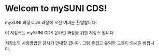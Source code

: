 # Welcom to mySUNI CDS!
mySUNI 과정 CDS 과정에 오신 여러분 환영합니다. 

이 저장소는 mySUNI CDS 온라인 과정을 위한 저장소 입니다.

저장소의 사용방법은 강사가 안내할 겁니다.
그럼 즐겁고 유익한 교육이 되시길 바랍니다.
